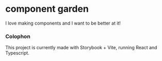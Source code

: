 # component garden

I love making components and I want to be better at it!

### Colophon

This project is currently made with Storybook + Vite, running React and Typescript.